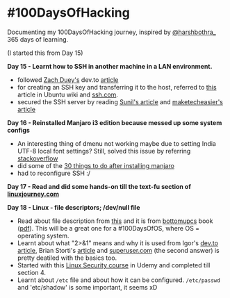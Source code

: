 # #100DaysOfHacking
Documenting my 100DaysOfHacking journey, inspired by [@harshbothra_](https://twitter.com/harshbothra_) 365 days of learning.

(I started this from Day 15)

**Day 15 - Learnt how to SSH in another machine in a LAN environment.**
- followed [Zach Duey's](https://dev.to/zduey) dev.to [article](https://dev.to/zduey/how-to-set-up-an-ssh-server-on-a-home-computer)
- for creating an SSH key and transferring it to the host, referred to [this](https://help.ubuntu.com/community/SSH/OpenSSH/Keys#keys-with-specific-commands) article in Ubuntu wiki and [ssh.com](https://www.ssh.com/ssh/copy-id/).
- secured the SSH server by reading [Sunil's article](https://dev.to/sunil/top-10-tips-to-secure-ssh-your-server-2jab) and [maketecheasier's article](https://www.maketecheasier.com/secure-ssh-server-ubuntu/)

**Day 16 - Reinstalled Manjaro i3 edition because messed up some system configs**
- An interesting thing of dmenu not working maybe due to setting India UTF-8 local font settings? Still, solved this issue by referring [stackoverflow](https://unix.stackexchange.com/questions/573748/manjaro-i3-fresh-install-dmenu-not-working)
- did some of the [30 things to do after installing manjaro](https://averagelinuxuser.com/manjaro-xfce-after-install/)
- had to reconfigure SSH :/

**Day 17 - Read and did some hands-on till the text-fu section of [linuxjourney.com](https://linuxjourney.com/)**

**Day 18 - Linux - file descriptors; /dev/null file**
- Read about file description from [this](https://www.bottomupcs.com/file_descriptors.xhtml) and it is from [bottomupcs](https://www.bottomupcs.com/) book ([pdf](https://www.bottomupcs.com/csbu.pdf)). This will be a great one for a #100DaysOfOS, where OS = operating system.
- Learnt about what "2>&1" means and why it is used from Igor's [dev.to article](https://dev.to/iggredible/what-does-2-1-mean-290), Brian Storti's [article](https://www.brianstorti.com/understanding-shell-script-idiom-redirect/) and [superuser.com](https://superuser.com/questions/71428/what-does-21-do-in-command-line) (the second answer) is pretty deatiled with the basics too.
- Started with this [Linux Security course](https://www.udemy.com/course/complete-linux-security-hardening-with-practical-examples/) in Udemy and completed till section 4. 
- Learnt about `/etc` file and about how it can be configured. `/etc/passwd` and 'etc/shadow' is some important, it seems xD